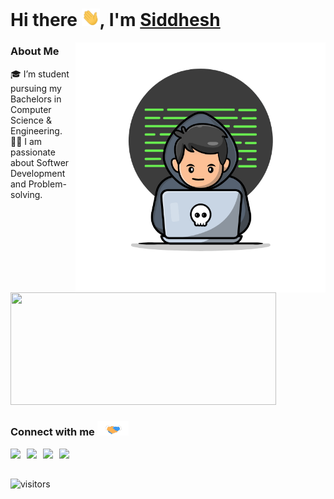 # Hi there <img src="./assets/hi.gif" width="29px">, I'm [Siddhesh](https://siddheshjungade.me/) 

<img src="./assets/devloper.gif" width="400px" align="right"></img>
### About Me 
🎓 I’m student pursuing my Bachelors in Computer Science & Engineering. </br>
👨‍💻  I am passionate about Softwer Development and Problem-solving. </br> 

<a href="https://github.com/siddheshJungade">
  <img height="180em" width="425em" src="https://github-readme-stats.vercel.app/api?username=siddheshJungade&show_icons=true" />
</a>
 
<br />


### Connect with me <img src="./assets/handshake.gif" width="50px">
<a href="https://www.linkedin.com/in/siddhesh-jungade/" target="_blank">
  <img align="left" width="26px" src="https://image.flaticon.com/icons/png/512/174/174857.png"  />
</a>
<a href="https://twitter.com/siddheshjungade" target="_blank">
  <img align="left" width="26px" src="https://logodownload.org/wp-content/uploads/2014/09/twitter-logo-2-1.png" />
</a>
<a href="mailto:siddheshjungade007@gmail.com" target="_blank">
  <img align="left" width="26px" src="https://lh3.googleusercontent.com/0rpHlrX8IG77awQMuUZpQ0zGWT7HRYtpncsuRnFo6V3c8Lh2hPjXnEuhDDd-OsLz1vua4ld2rlUYFAaBYk-rZCODmi2eJlwUEVsZgg" />
</a>
<a href="https://brothepro.hashnode.dev/" target="_blank">
  <img align="left" width="26px" src="https://cdn.hashnode.com/res/hashnode/image/upload/v1611902473383/CDyAuTy75.png?auto=compress" />
</a>
<br />
<br />

![visitors](https://visitor-badge.laobi.icu/badge?page_id=siddheshJungade)
